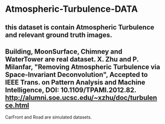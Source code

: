 # Atmospheric-Turbulence-DATA
this dataset is contain Atmospheric Turbulence and relevant ground truth images.
-------------------------
Building, MoonSurface, Chimney and WaterTower are real dataset.
X. Zhu and P. Milanfar, "Removing Atmospheric Turbulence via Space-Invariant Deconvolution", Accepted to IEEE Trans. on Pattern Analysis and Machine Intelligence, DOI: 10.1109/TPAMI.2012.82. 
http://alumni.soe.ucsc.edu/~xzhu/doc/turbulence.html
-------------------------
CarFront and Road are simulated datasets.


